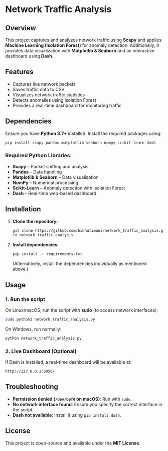 # Network Traffic Analysis

## Overview
This project captures and analyzes network traffic using **Scapy** and applies **Machine Learning (Isolation Forest)** for anomaly detection. Additionally, it provides data visualization with **Matplotlib & Seaborn** and an interactive dashboard using **Dash**.

## Features
- Captures live network packets
- Saves traffic data to CSV
- Visualizes network traffic statistics
- Detects anomalies using Isolation Forest
- Provides a real-time dashboard for monitoring traffic

## Dependencies
Ensure you have **Python 3.7+** installed. Install the required packages using:

```sh
pip install scapy pandas matplotlib seaborn numpy scikit-learn dash
```

### Required Python Libraries:
- **Scapy** – Packet sniffing and analysis
- **Pandas** – Data handling
- **Matplotlib & Seaborn** – Data visualization
- **NumPy** – Numerical processing
- **Scikit-Learn** – Anomaly detection with Isolation Forest
- **Dash** – Real-time web-based dashboard

## Installation
1. **Clone the repository:**
   ```sh
   git clone https://github.com/bibhutimuni/network_traffic_analysis.git
   cd network_traffic_analysis
   ```
2. **Install dependencies:**
   ```sh
   pip install -r requirements.txt
   ```
   (Alternatively, install the dependencies individually as mentioned above.)

## Usage
### 1. Run the script
On Linux/macOS, run the script with **sudo** (to access network interfaces):
```sh
sudo python3 network_traffic_analysis.py
```
On Windows, run normally:
```sh
python network_traffic_analysis.py
```

### 2. Live Dashboard (Optional)
If Dash is installed, a real-time dashboard will be available at:
```
http://127.0.0.1:8050/
```

## Troubleshooting
- **Permission denied (`/dev/bpf0` on macOS)**: Run with `sudo`.
- **No network interface found**: Ensure you specify the correct interface in the script.
- **Dash not available**: Install it using `pip install dash`.

## License
This project is open-source and available under the **MIT License**.

